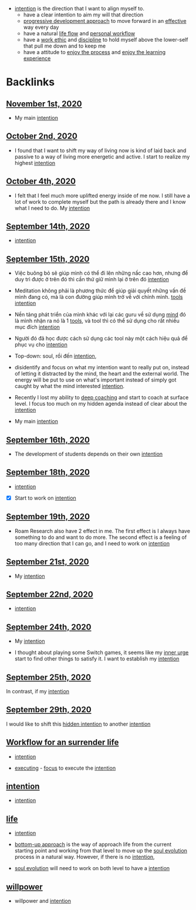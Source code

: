 - [intention](<intention.md>) is the direction that I want to align myself to.
    - have a clear intention to aim my will that direction
    - [progressive development approach](<progressive development approach.md>) to move forward in an [effective](<effective.md>) way every day
    - have a natural [life flow](<life flow.md>) and [personal workflow](<personal workflow.md>)
    - have a [work ethic](<work ethic.md>) and [discipline](<discipline.md>) to hold myself above the lower-self that pull me down and to keep me 
    - have a attitude to [enjoy the process](<enjoy the process.md>) and [enjoy the learning experience](<enjoy the learning experience.md>)

# Backlinks
## [November 1st, 2020](<November 1st, 2020.md>)
- My main [intention](<intention.md>)

## [October 2nd, 2020](<October 2nd, 2020.md>)
- I found that I want to shift my way of living now is kind of laid back and passive to a way of living more energetic and active. I start to realize my highest [intention](<intention.md>)

## [October 4th, 2020](<October 4th, 2020.md>)
- I felt that I feel much more uplifted energy inside of me now. I still have a lot of work to complete myself but the path is already there and I know what I need to do. My [intention](<intention.md>)

## [September 14th, 2020](<September 14th, 2020.md>)
- [intention](<intention.md>)

## [September 15th, 2020](<September 15th, 2020.md>)
- Việc buông bỏ sẽ giúp mình có thể đi lên những nấc cao hơn, nhưng để duy trì được ở trên đó thì cần thứ giữ mình lại ở trên đó [intention](<intention.md>)

- Meditation không phải là phương thức để giúp giải quyết những vấn đề mình đang có, mà là con đường giúp mình trở về với chính mình. [tools](<tools.md>) [intention](<intention.md>)

- Nền tảng phát triển của mình khác với lại các guru về sử dụng [mind](<mind.md>) đó là mình nhận ra nó là 1 [tools](<tools.md>), và tool thì có thể sử dụng cho rất nhiều mục đích [intention](<intention.md>)

- Người đó đã học được cách sử dụng các tool này một cách hiệu quả để phục vụ cho [intention](<intention.md>)

- Top-down: soul, rồi đến [intention](<intention.md>),

- disidentify and focus on what my intention want to really put on, instead of letting it distracted by the mind, the heart and the external world. The energy will be put to use on what's important instead of simply got caught by what the mind interested [intention](<intention.md>).

- Recently I lost my ability to [deep coaching](<deep coaching.md>) and start to coach at surface level. I focus too much on my hidden agenda instead of clear about the [intention](<intention.md>)

- My main [intention](<intention.md>)

## [September 16th, 2020](<September 16th, 2020.md>)
- The development of students depends on their own [intention](<intention.md>)

## [September 18th, 2020](<September 18th, 2020.md>)
- [intention](<intention.md>)

- [x] Start to work on [intention](<intention.md>)

## [September 19th, 2020](<September 19th, 2020.md>)
- Roam Research also have 2 effect in me. The first effect is I always have something to do and want to do more. The second effect is a feeling of too many direction that I can go, and I need to work on [intention](<intention.md>)

## [September 21st, 2020](<September 21st, 2020.md>)
- My [intention](<intention.md>)

## [September 22nd, 2020](<September 22nd, 2020.md>)
- [intention](<intention.md>)

## [September 24th, 2020](<September 24th, 2020.md>)
- My [intention](<intention.md>)

-  I thought about playing some Switch games, it seems like my [inner urge](<inner urge.md>) start to find other things to satisfy it. I want to establish my [intention](<intention.md>)

## [September 25th, 2020](<September 25th, 2020.md>)
In contrast, if my [intention](<intention.md>)

## [September 29th, 2020](<September 29th, 2020.md>)
I would like to shift this [hidden intention](<hidden intention.md>) to another [intention](<intention.md>)

## [Workflow for an surrender life](<Workflow for an surrender life.md>)
- [intention](<intention.md>)

- [executing](<executing.md>) - [focus](<focus.md>) to execute the [intention](<intention.md>)

## [intention](<intention.md>)
- [intention](<intention.md>)

## [life](<life.md>)
- [intention](<intention.md>)

- [bottom-up approach](<bottom-up approach.md>) is the way of approach life from the current starting point and working from that level to move up the [soul evolution](<soul evolution.md>) process in a natural way. However, if there is no [intention](<intention.md>),

- [soul evolution](<soul evolution.md>) will need to work on both level to have a [intention](<intention.md>)

## [willpower](<willpower.md>)
- willpower and [intention](<intention.md>)

